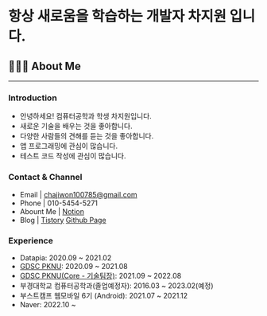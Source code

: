 # 항상 새로움을 학습하는 개발자 차지원 입니다.

## 👨🏻‍💻 About Me

---

### Introduction

- 안녕하세요! 컴퓨터공학과 학생 차지원입니다.
- 새로운 기술을 배우는 것을 좋아합니다.
- 다양한 사람들의 견해를 듣는 것을 좋아합니다.
- 앱 프로그래밍에 관심이 많습니다.
- 테스트 코드 작성에 관심이 많습니다.

### Contact & Channel

- Email | chajiwon100785@gmail.com
- Phone | 010-5454-5271
- Abount Me | [Notion](https://chaji.notion.site/f9aa5c4c351a49dca43f91f6870ba2ab)
- Blog | [Tistory](https://cha-ji.tistory.com/) [Github Page](https://cha-ji.github.io)

### Experience
- Datapia: 2020.09 ~ 2021.02
- [GDSC PKNU](https://dsc-pknu.tistory.com): 2020.09 ~ 2021.08
- [GDSC PKNU(Core - 기술팀장)](https://yoon6.notion.site/1bf1975d6567465ab2e2fd56818445a7): 2021.09 ~ 2022.08
- 부경대학교 컴퓨터공학과(졸업예정자): 2016.03 ~ 2023.02(예정)
- 부스트캠프 웹모바일 6기 (Android): 2021.07 ~ 2021.12
- Naver: 2022.10 ~
